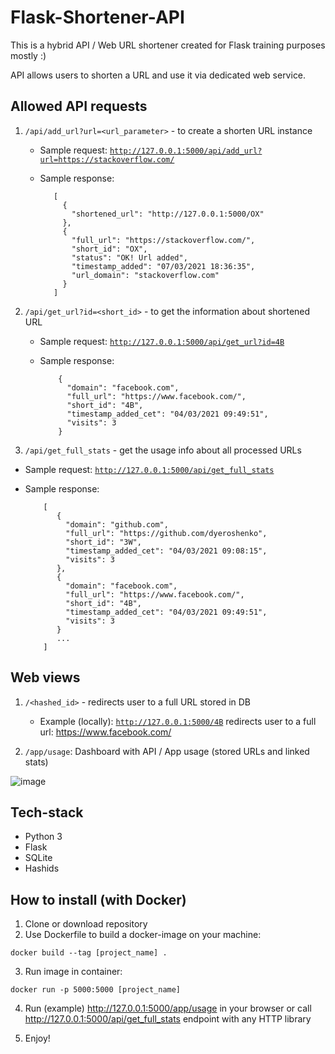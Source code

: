 # Flask-Shortener-API
 
This is a hybrid API / Web URL shortener created for Flask training purposes mostly :) 

API allows users to shorten a URL and use it via dedicated web service.
 
 
## Allowed API requests
  
1. <code>/api/add_url?url=&lt;url_parameter&gt;</code> - to create a shorten URL instance
    * Sample request: <code>http://127.0.0.1:5000/api/add_url?url=https://stackoverflow.com/</code>
    * Sample response:
  
             [
               {
                 "shortened_url": "http://127.0.0.1:5000/OX"
               },
               {
                 "full_url": "https://stackoverflow.com/",
                 "short_id": "OX",
                 "status": "OK! Url added",
                 "timestamp_added": "07/03/2021 18:36:35",
                 "url_domain": "stackoverflow.com"
               }
             ]
             
 

2. <code>/api/get_url?id=&lt;short_id&gt;</code> - to get the information about shortened URL
   * Sample request: <code>http://127.0.0.1:5000/api/get_url?id=4B</code></p>
   * Sample response: 
             
             {
               "domain": "facebook.com",
               "full_url": "https://www.facebook.com/",
               "short_id": "4B",
               "timestamp_added_cet": "04/03/2021 09:49:51",
               "visits": 3
             }

3. <code>/api/get_full_stats</code> - get the usage info about all processed URLs
  * Sample request: <code>http://127.0.0.1:5000/api/get_full_stats</code>
  * Sample response:
            
            [
               {
                 "domain": "github.com",
                 "full_url": "https://github.com/dyeroshenko",
                 "short_id": "3W",
                 "timestamp_added_cet": "04/03/2021 09:08:15",
                 "visits": 3
               },
               {
                 "domain": "facebook.com",
                 "full_url": "https://www.facebook.com/",
                 "short_id": "4B",
                 "timestamp_added_cet": "04/03/2021 09:49:51",
                 "visits": 3
               }
               ...
            ]

 
 
## Web views 
1. <code><host>/<hashed_id></code> - redirects user to a full URL stored in DB
    * Example (locally): <code>http://127.0.0.1:5000/4B</code> redirects user to a full url: https://www.facebook.com/	 
    
    
2. <code><host>/app/usage</code>: Dashboard with API / App usage (stored URLs and linked stats)


  ![image](https://raw.githubusercontent.com/dyeroshenko/flask-shortener-api/main/dash.png)

## Tech-stack
* Python 3
* Flask
* SQLite
* Hashids

## How to install (with Docker)
1. Clone or download repository
2. Use Dockerfile to build a docker-image on your machine:
```
docker build --tag [project_name] .
```
3. Run image in container: 
```
docker run -p 5000:5000 [project_name]
```
4. Run (example) http://127.0.0.1:5000/app/usage in your browser or call http://127.0.0.1:5000/api/get_full_stats endpoint with any HTTP library

5. Enjoy! 

